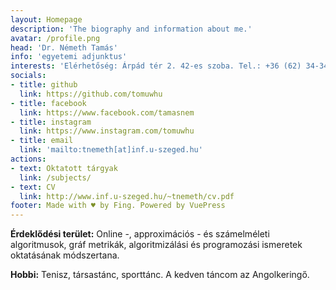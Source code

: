 ```yaml
---
layout: Homepage
description: 'The biography and information about me.'
avatar: /profile.png
head: 'Dr. Németh Tamás'
info: 'egyetemi adjunktus'
interests: 'Elérhetőség: Árpád tér 2. 42-es szoba. Tel.: +36 (62) 34-3435'
socials:
- title: github
  link: https://github.com/tomuwhu
- title: facebook
  link: https://www.facebook.com/tamasnem
- title: instagram
  link: https://www.instagram.com/tomuwhu
- title: email
  link: 'mailto:tnemeth[at]inf.u-szeged.hu'
actions:
- text: Oktatott tárgyak
  link: /subjects/
- text: CV
  link: http://www.inf.u-szeged.hu/~tnemeth/cv.pdf
footer: Made with ♥ by Fing. Powered by VuePress
---
```


**Érdeklődési terület:** Online -, approximációs - és számelméleti algoritmusok, gráf metrikák, algoritmizálási és programozási ismeretek oktatásának módszertana.

**Hobbi:** Tenisz, társastánc, sporttánc. A kedven táncom az Angolkeringő.
